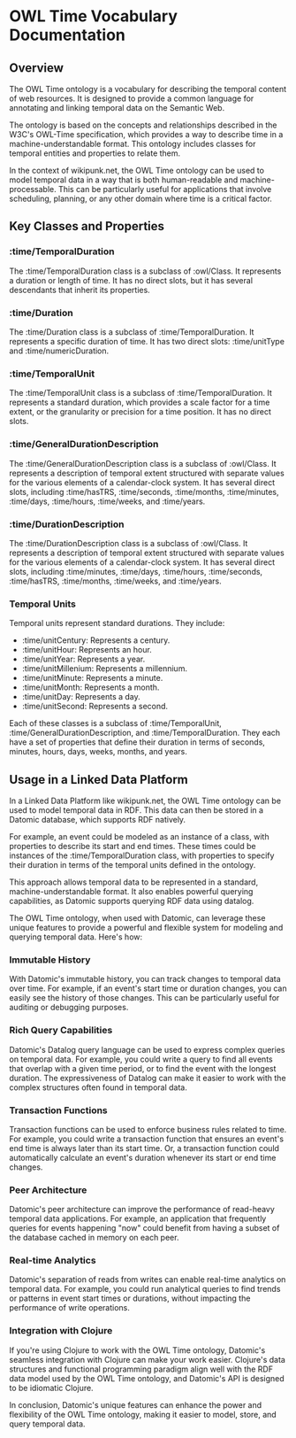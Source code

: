 # OWL Time Vocabulary Documentation

## Overview

The OWL Time ontology is a vocabulary for describing the temporal
content of web resources. It is designed to provide a common language
for annotating and linking temporal data on the Semantic Web.

The ontology is based on the concepts and relationships described in
the W3C's OWL-Time specification, which provides a way to describe
time in a machine-understandable format. This ontology includes
classes for temporal entities and properties to relate them.

In the context of wikipunk.net, the OWL Time ontology can be used to
model temporal data in a way that is both human-readable and
machine-processable. This can be particularly useful for applications
that involve scheduling, planning, or any other domain where time is a
critical factor.

## Key Classes and Properties

### :time/TemporalDuration

The :time/TemporalDuration class is a subclass of :owl/Class. It
represents a duration or length of time. It has no direct slots, but
it has several descendants that inherit its properties.

### :time/Duration

The :time/Duration class is a subclass of :time/TemporalDuration. It
represents a specific duration of time. It has two direct slots:
:time/unitType and :time/numericDuration.

### :time/TemporalUnit

The :time/TemporalUnit class is a subclass of
:time/TemporalDuration. It represents a standard duration, which
provides a scale factor for a time extent, or the granularity or
precision for a time position. It has no direct slots.

### :time/GeneralDurationDescription

The :time/GeneralDurationDescription class is a subclass of
:owl/Class. It represents a description of temporal extent structured
with separate values for the various elements of a calendar-clock
system. It has several direct slots, including :time/hasTRS,
:time/seconds, :time/months, :time/minutes, :time/days, :time/hours,
:time/weeks, and :time/years.

### :time/DurationDescription

The :time/DurationDescription class is a subclass of :owl/Class. It
represents a description of temporal extent structured with separate
values for the various elements of a calendar-clock system. It has
several direct slots, including :time/minutes, :time/days,
:time/hours, :time/seconds, :time/hasTRS, :time/months, :time/weeks,
and :time/years.

### Temporal Units

Temporal units represent standard durations. They include:

- :time/unitCentury: Represents a century.
- :time/unitHour: Represents an hour.
- :time/unitYear: Represents a year.
- :time/unitMillenium: Represents a millennium.
- :time/unitMinute: Represents a minute.
- :time/unitMonth: Represents a month.
- :time/unitDay: Represents a day.
- :time/unitSecond: Represents a second.

Each of these classes is a subclass of :time/TemporalUnit,
:time/GeneralDurationDescription, and :time/TemporalDuration. They
each have a set of properties that define their duration in terms of
seconds, minutes, hours, days, weeks, months, and years.

## Usage in a Linked Data Platform

In a Linked Data Platform like wikipunk.net, the OWL Time ontology can
be used to model temporal data in RDF. This data can then be stored in
a Datomic database, which supports RDF natively.

For example, an event could be modeled as an instance of a class, with
properties to describe its start and end times. These times could be
instances of the :time/TemporalDuration class, with properties to
specify their duration in terms of the temporal units defined in the
ontology.

This approach allows temporal data to be represented in a standard,
machine-understandable format. It also enables powerful querying
capabilities, as Datomic supports querying RDF data using datalog.

The OWL Time ontology, when used with Datomic, can leverage these
unique features to provide a powerful and flexible system for modeling
and querying temporal data. Here's how:

### Immutable History

With Datomic's immutable history, you can track changes to temporal
data over time. For example, if an event's start time or duration
changes, you can easily see the history of those changes. This can be
particularly useful for auditing or debugging purposes.

### Rich Query Capabilities

Datomic's Datalog query language can be used to express complex
queries on temporal data. For example, you could write a query to find
all events that overlap with a given time period, or to find the event
with the longest duration. The expressiveness of Datalog can make it
easier to work with the complex structures often found in temporal
data.

### Transaction Functions

Transaction functions can be used to enforce business rules related to
time. For example, you could write a transaction function that ensures
an event's end time is always later than its start time. Or, a
transaction function could automatically calculate an event's duration
whenever its start or end time changes.

### Peer Architecture

Datomic's peer architecture can improve the performance of read-heavy
temporal data applications. For example, an application that
frequently queries for events happening "now" could benefit from
having a subset of the database cached in memory on each peer.

### Real-time Analytics

Datomic's separation of reads from writes can enable real-time
analytics on temporal data. For example, you could run analytical
queries to find trends or patterns in event start times or durations,
without impacting the performance of write operations.

### Integration with Clojure

If you're using Clojure to work with the OWL Time ontology, Datomic's
seamless integration with Clojure can make your work easier. Clojure's
data structures and functional programming paradigm align well with
the RDF data model used by the OWL Time ontology, and Datomic's API is
designed to be idiomatic Clojure.

In conclusion, Datomic's unique features can enhance the power and
flexibility of the OWL Time ontology, making it easier to model,
store, and query temporal data.
